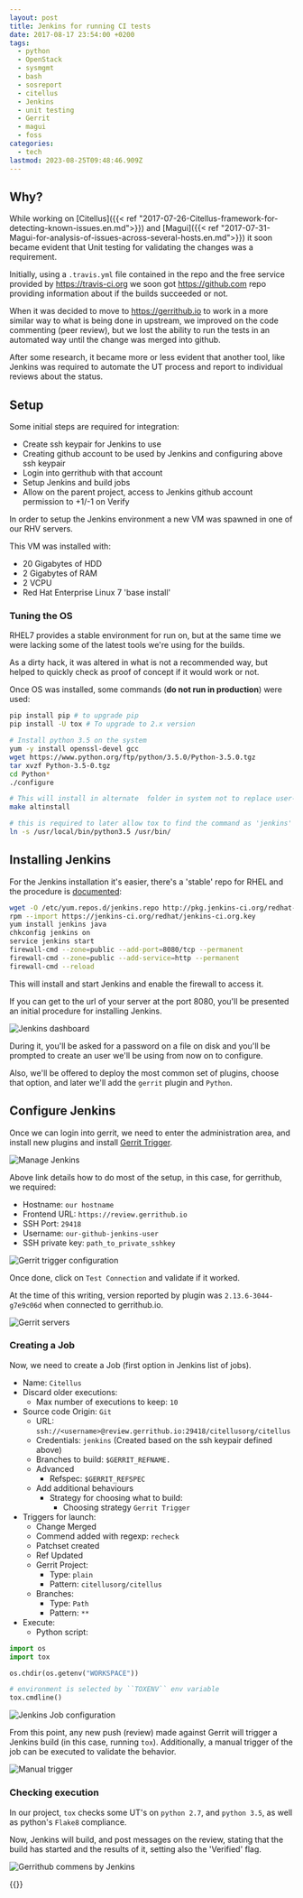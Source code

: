 ```yaml
---
layout: post
title: Jenkins for running CI tests
date: 2017-08-17 23:54:00 +0200
tags:
  - python
  - OpenStack
  - sysmgmt
  - bash
  - sosreport
  - citellus
  - Jenkins
  - unit testing
  - Gerrit
  - magui
  - foss
categories:
  - tech
lastmod: 2023-08-25T09:48:46.909Z
---
```


## Why?

While working on [Citellus]({{< ref "2017-07-26-Citellus-framework-for-detecting-known-issues.en.md">}}) and [Magui]({{< ref "2017-07-31-Magui-for-analysis-of-issues-across-several-hosts.en.md">}}) it soon became evident that Unit testing for validating the changes was a requirement.

Initially, using a `.travis.yml` file contained in the repo and the free service provided by <https://travis-ci.org> we soon got <https://github.com> repo providing information about if the builds succeeded or not.

When it was decided to move to <https://gerrithub.io> to work in a more similar way to what is being done in upstream, we improved on the code commenting (peer review), but we lost the ability to run the tests in an automated way until the change was merged into github.

After some research, it became more or less evident that another tool, like Jenkins was required to automate the UT process and report to individual reviews about the status.

## Setup

Some initial steps are required for integration:

- Create ssh keypair for Jenkins to use
- Creating github account to be used by Jenkins and configuring above ssh keypair
- Login into gerrithub with that account
- Setup Jenkins and build jobs
- Allow on the parent project, access to Jenkins github account permission to +1/-1 on Verify

In order to setup the Jenkins environment a new VM was spawned in one of our RHV servers.

This VM was installed with:

- 20 Gigabytes of HDD
- 2 Gigabytes of RAM
- 2 VCPU
- Red Hat Enterprise Linux 7 'base install'

### Tuning the OS

RHEL7 provides a stable environment for run on, but at the same time we were lacking some of the latest tools we're using for the builds.

As a dirty hack, it was altered in what is not a recommended way, but helped to quickly check as proof of concept if it would work or not.

Once OS was installed, some commands (**do not run in production**) were used:

```bash
pip install pip # to upgrade pip
pip install -U tox # To upgrade to 2.x version

# Install python 3.5 on the system
yum -y install openssl-devel gcc
wget https://www.python.org/ftp/python/3.5.0/Python-3.5.0.tgz
tar xvzf Python-3.5-0.tgz
cd Python*
./configure

# This will install in alternate  folder in system not to replace user-wide python version
make altinstall

# this is required to later allow tox to find the command as 'jenkins' user
ln -s /usr/local/bin/python3.5 /usr/bin/
```

## Installing Jenkins

For the Jenkins installation it's easier, there's a 'stable' repo for RHEL and the procedure is [documented](https://wiki.jenkins.io/display/JENKINS/Installing+Jenkins+on+Red+Hat+distributions):

```bash
wget -O /etc/yum.repos.d/jenkins.repo http://pkg.jenkins-ci.org/redhat-stable/jenkins.repo
rpm --import https://jenkins-ci.org/redhat/jenkins-ci.org.key
yum install jenkins java
chkconfig jenkins on
service jenkins start
firewall-cmd --zone=public --add-port=8080/tcp --permanent
firewall-cmd --zone=public --add-service=http --permanent
firewall-cmd --reload
```

This will install and start Jenkins and enable the firewall to access it.

If you can get to the url of your server at the port 8080, you'll be presented an initial procedure for installing Jenkins.

![Jenkins dashboard](dashboard.png)

During it, you'll be asked for a password on a file on disk and you'll be prompted to create an user we'll be using from now on to configure.

Also, we'll be offered to deploy the most common set of plugins, choose that option, and later we'll add the `gerrit` plugin and `Python`.

## Configure Jenkins

Once we can login into gerrit, we need to enter the administration area, and install new plugins and install [Gerrit Trigger](https://wiki.jenkins.io/display/JENKINS/Gerrit+Trigger).

![Manage Jenkins](manage.png)

Above link details how to do most of the setup, in this case, for gerrithub, we required:

- Hostname: `our hostname`
- Frontend URL: `https://review.gerrithub.io`
- SSH Port: `29418`
- Username: `our-github-jenkins-user`
- SSH private key: `path_to_private_sshkey`

![Gerrit trigger configuration](gerrit-trigger-config.png)

Once done, click on `Test Connection` and validate if it worked.

At the time of this writing, version reported by plugin was `2.13.6-3044-g7e9c06d` when connected to gerrithub.io.

![Gerrit servers](gerritconfig.png)

### Creating a Job

Now, we need to create a Job (first option in Jenkins list of jobs).

- Name: `Citellus`
- Discard older executions:
  - Max number of executions to keep: `10`
- Source code Origin: `Git`
  - URL: `ssh://<username>@review.gerrithub.io:29418/citellusorg/citellus`
  - Credentials: `jenkins` (Created based on the ssh keypair defined above)
  - Branches to build: `$GERRIT_REFNAME.`
  - Advanced
    - Refspec: `$GERRIT_REFSPEC`
  - Add additional behaviours
    - Strategy for choosing what to build:
      - Choosing strategy `Gerrit Trigger`
- Triggers for launch:
  - Change Merged
  - Commend added with regexp: `recheck`
  - Patchset created
  - Ref Updated
  - Gerrit Project:
    - Type: `plain`
    - Pattern: `citellusorg/citellus`
  - Branches:
    - Type: `Path`
    - Pattern: `**`
- Execute:
  - Python script:

```python
import os
import tox

os.chdir(os.getenv("WORKSPACE"))

# environment is selected by ``TOXENV`` env variable
tox.cmdline()
```

![Jenkins Job configuration](jobconfig.png)

From this point, any new push (review) made against Gerrit will trigger a Jenkins build (in this case, running `tox`). Additionally, a manual trigger of the job can be executed to validate the behavior.

![Manual trigger](manualtrigger.png)

### Checking execution

In our project, `tox` checks some UT's on `python 2.7`, and `python 3.5`, as well as python's `Flake8` compliance.

Now, Jenkins will build, and post messages on the review, stating that the build has started and the results of it, setting also the 'Verified' flag.

![Gerrithub commens by Jenkins](gitreview.png)

{{<enjoy>}}

